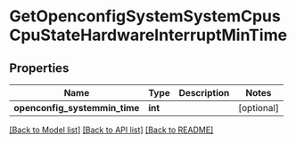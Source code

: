 # GetOpenconfigSystemSystemCpusCpuStateHardwareInterruptMinTime

## Properties
Name | Type | Description | Notes
------------ | ------------- | ------------- | -------------
**openconfig_systemmin_time** | **int** |  | [optional] 

[[Back to Model list]](../README.md#documentation-for-models) [[Back to API list]](../README.md#documentation-for-api-endpoints) [[Back to README]](../README.md)


